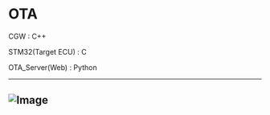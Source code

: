# OTA

CGW : C++

STM32(Target ECU) : C

OTA_Server(Web) : Python


------------------------------
![Image](https://github.com/user-attachments/assets/519cdba8-b39c-4a79-a975-aca9c7f5fce3)
-----------------------------
